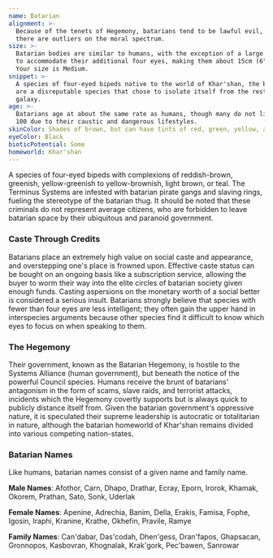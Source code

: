```yaml
---
name: Batarian
alignment: >-
  Because of the tenets of Hegemony, batarians tend to be lawful evil, although
  there are outliers on the moral spectrum.
size: >-
  Batarian bodies are similar to humans, with the exception of a large forehead
  to accommodate their additional four eyes, making them about 15cm (6") taller.
  Your size is Medium.
snippet: >-
  A species of four-eyed bipeds native to the world of Khar'shan, the batarians
  are a disreputable species that chose to isolate itself from the rest of the
  galaxy.
age: >-
  Batarians age at about the same rate as humans, though many do not live past
  100 due to their caustic and dangerous lifestyles.
skinColor: Shades of brown, but can have tints of red, green, yellow, and teal
eyeColor: Black
bioticPotential: Some
homeworld: Khar'shan
---
```

A species of four-eyed bipeds with complexions of reddish-brown, greenish, yellow-greenish to yellow-brownish, light brown, or teal.
The Terminus Systems are infested with batarian pirate gangs and slaving
rings, fueling the stereotype of the batarian thug. It should be noted that these criminals do not represent average
citizens, who are forbidden to leave batarian space by their ubiquitous and paranoid government.

### Caste Through Credits
Batarians place an extremely high value on social caste and appearance, and overstepping one's place is frowned upon.
Effective caste status can be bought on an ongoing basis like a subscription service, allowing the buyer to worm their
way into the elite circles of batarian society given enough funds. Casting aspersions on the monetary worth of a
social better is considered a serious insult. Batarians strongly believe that species with fewer than four eyes are
less intelligent; they often gain the upper hand in interspecies arguments because other species find it difficult
to know which eyes to focus on when speaking to them.

### The Hegemony
Their government, known as the Batarian Hegemony, is hostile to the Systems Alliance (human government), but beneath
the notice of the powerful Council species. Humans receive the brunt of batarians' antagonism in the form of scams, slave raids,
and terrorist attacks, incidents which the Hegemony covertly supports but is always quick to publicly distance itself from.
Given the batarian government's oppressive nature, it is speculated their
supreme leadership is autocratic or totalitarian in nature, although the batarian homeworld of Khar'shan remains
divided into various competing nation-states.

### Batarian Names
Like humans, batarian names consist of a given name and family name.

__Male Names__: Afothor, Carn, Dhapo, Drathar, Ecray, Eporn, Irorok, Khamak, Okorem, Prathan, Sato, Sonk, Uderlak

__Female Names__: Apenine, Adrechia, Banim, Della, Erakis, Famisa, Fophe, Igosin, Iraphi, Kranine, Krathe, Okhefin, Pravile, Ramye

__Family Names__: Can'dabar, Das'codah, Dhen'gess, Dran'fapos, Ghapsacan, Gronnopos, Kasbovran, Khognalak, Krak'gork, Pec'bawen, Sanrowar

<me-source-reference pages="Batarian" source="wiki"></me-source-reference>


